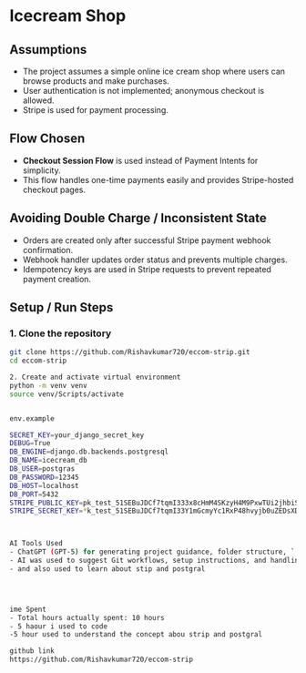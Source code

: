 # Icecream Shop

## Assumptions
- The project assumes a simple online ice cream shop where users can browse products and make purchases.  
- User authentication is not implemented; anonymous checkout is allowed.  
- Stripe is used for payment processing.

## Flow Chosen
- **Checkout Session Flow** is used instead of Payment Intents for simplicity.  
- This flow handles one-time payments easily and provides Stripe-hosted checkout pages.  

## Avoiding Double Charge / Inconsistent State
- Orders are created only after successful Stripe payment webhook confirmation.  
- Webhook handler updates order status and prevents multiple charges.  
- Idempotency keys are used in Stripe requests to prevent repeated payment creation.  

## Setup / Run Steps

### 1. Clone the repository
```bash
git clone https://github.com/Rishavkumar720/eccom-strip.git
cd eccom-strip

2. Create and activate virtual environment
python -m venv venv
source venv/Scripts/activate


env.example

SECRET_KEY=your_django_secret_key
DEBUG=True
DB_ENGINE=django.db.backends.postgresql
DB_NAME=icecream_db
DB_USER=postgras
DB_PASSWORD=12345
DB_HOST=localhost
DB_PORT=5432
STRIPE_PUBLIC_KEY=pk_test_51SEBuJDCf7tqmI333x8cHmM4SKzyH4M9PxwTUi2jhbiSCw1cDhaReoWWvybj1zeZGiHlBbyc69eKZfJKKY3rSSYE00pQ1HTuCX
STRIPE_SECRET_KEY=*k_test_51SEBuJDCf7tqmI33Y1mGcmyYc1RxP48hvyjb0uZEDsXD3KV3O8v9poTIq5KgM8dXCHArmWo6P7pDx2XayL2nrpXG00fdnX0cbS



AI Tools Used
- ChatGPT (GPT-5) for generating project guidance, folder structure, `.env` templates, and README content.  
- AI was used to suggest Git workflows, setup instructions, and handling Stripe payment flows.
- and also used to learn about stip and postgral




ime Spent
- Total hours actually spent: 10 hours
- 5 haour i used to code
-5 hour used to understand the concept abou strip and postgral

github link
https://github.com/Rishavkumar720/eccom-strip



